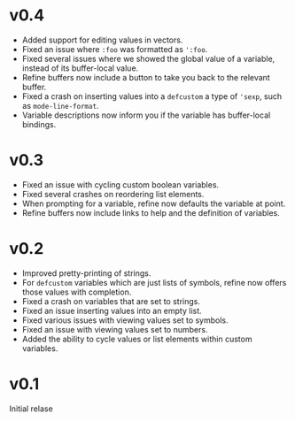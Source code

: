 # v0.4

* Added support for editing values in vectors.
* Fixed an issue where `:foo` was formatted as `':foo`.
* Fixed several issues where we showed the global value of a variable,
  instead of its buffer-local value.
* Refine buffers now include a button to take you back to the relevant
  buffer.
* Fixed a crash on inserting values into a `defcustom` a type of
  `'sexp`, such as `mode-line-format`.
* Variable descriptions now inform you if the variable has
  buffer-local bindings.

# v0.3

* Fixed an issue with cycling custom boolean variables.
* Fixed several crashes on reordering list elements.
* When prompting for a variable, refine now defaults the variable at
  point.
* Refine buffers now include links to help and the definition of
  variables.

# v0.2

* Improved pretty-printing of strings.
* For `defcustom` variables which are just lists of symbols, refine
  now offers those values with completion.
* Fixed a crash on variables that are set to strings.
* Fixed an issue inserting values into an empty list.
* Fixed various issues with viewing values set to symbols.
* Fixed an issue with viewing values set to numbers.
* Added the ability to cycle values or list elements within custom
  variables.

# v0.1

Initial relase
